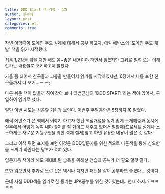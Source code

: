 ```yaml
---
title: DDD Start 책 리뷰 - 1차
author: 한주희
layout: post
categories: etc
comments: true
---
```


작년 이맘때쯤 도메인 주도 설계에 대해서 공부 하고자, 에릭 에반스의 '도메인 주도 개발' 책을 읽기 시작했다.

처음 1,2장을 읽을 때만 해도 음~좋은 내용이야 하면서 읽었지만 그뒤로 밀려 오는 이해 안가는 내용들로 포기하고야 말았다.

가을 쯤 되어서 친구들과 그룹을 만들어서 읽기를 시작하였지만, 6장에서 나를 포함 친구들까지 다 포기...ㅡ.ㅡ;

다른 쉬운 책이 없을까 하여 찾아 보니 최범균님의 'DDD START!'라는 책이 있어서, 구입하여 읽기로 했다.

일단 이번 시도는 성공할 기미가 보인다. 이번주 주말동안은 5장까지 쭉 읽었다.

에릭 에반스가 쓴 책에서 이야기 하고자 했던 핵심개념을 알기 쉽게 소개해줌과 동시에 실무에서 어떻게 녹여 내야 할지를
잘 가이드 해주고 있어서 일할때(프로젝트 설계나 소소하게는 새로운 기능구현을 위한 객체 설계)참고 하면 유용한 
내용이 많은 것 같다.

그리고 이책 뒤면 표지를 보면 이것은 DDD입문자를 위한 책으로 다른책을 통해 심오함을 느끼기 바란다는 당부가 
적여 있다. 

입문자용 책이라 해도 제대로 된 습득을 위해선 연습과 공부가 더 필요 할것 같다.

또한 읽으면서 추가로 느낀 것은 역시나 디자인 패턴을 같이 공부하면 좋겠다는 것이다.

근데 사실 DDD책을 읽기로 한 동기는 JPA공부를 위한 것이였는데...언제 하지..? ㅋㅋㅋㅋ
